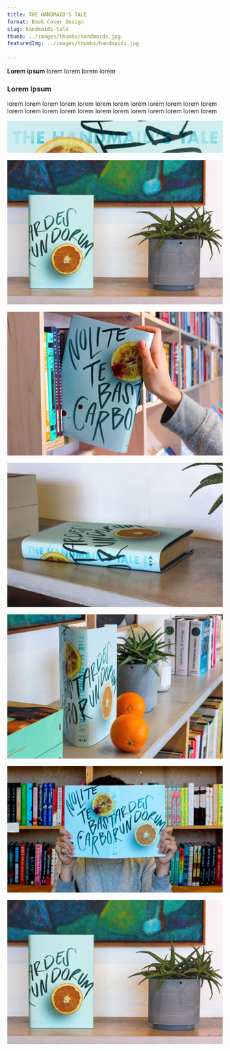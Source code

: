 ```yaml
---
title: THE HANDMAID'S TALE  
format: Book Cover Design
slug: handmaids-tale
thumb: ../images/thumbs/handmaids.jpg
featuredImg: ../images/thumbs/handmaids.jpg

---
```


**Lorem ipsum**
lorem lorem lorem lorem

### Lorem Ipsum
lorem lorem lorem lorem lorem lorem lorem lorem 
lorem lorem lorem lorem lorem lorem lorem lorem 
lorem lorem lorem lorem lorem lorem lorem lorem 

![Click to Enlarge :D](../images/handmaid/ht1.jpg)

<!-- ![ht2.png](../images/handmaid/ht2.png) -->

![Allo!](../images/handmaid/ht3.jpg)

![ht4.jpg](../images/handmaid/ht4.jpg)

![ht5.jpg](../images/handmaid/ht5.jpg)

![ht6.jpg](../images/handmaid/ht6.jpg)

![ht7.jpg](../images/handmaid/ht7.jpg)

![ht3.jpg](../images/handmaid/ht3.jpg)